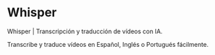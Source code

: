 # Whisper
Whisper | Transcripción y traducción de vídeos con IA.

Transcribe y traduce vídeos en Español, Inglés o Portugués fácilmente.


